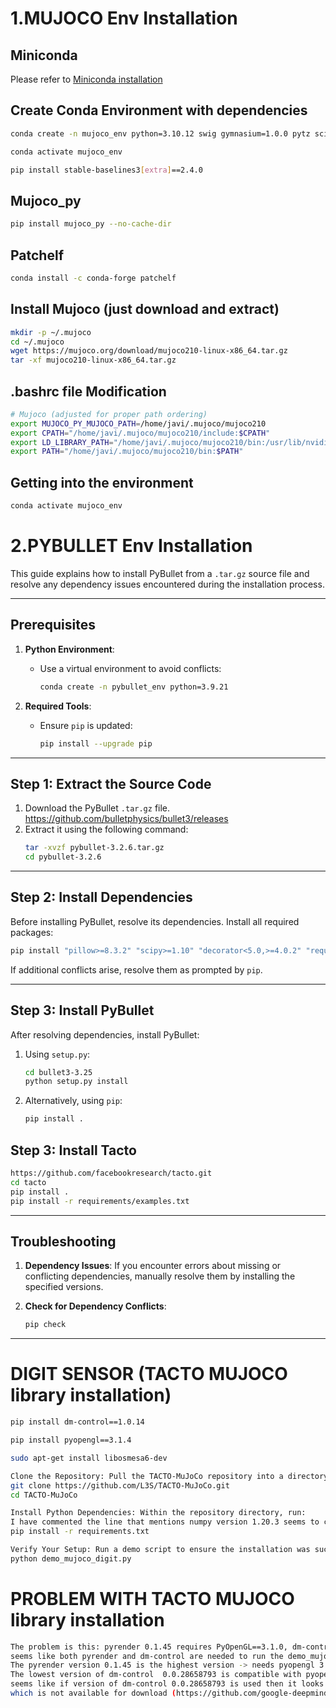 # 1.MUJOCO Env Installation

## Miniconda

Please refer to [Miniconda installation](https://docs.anaconda.com/miniconda/ "Miniconda official site")

## Create Conda Environment with dependencies
```bash
conda create -n mujoco_env python=3.10.12 swig gymnasium=1.0.0 pytz scipy sympy gymnasium[mujoco]

conda activate mujoco_env

pip install stable-baselines3[extra]==2.4.0
```
## Mujoco_py
```bash
pip install mujoco_py --no-cache-dir
```
## Patchelf
```bash
conda install -c conda-forge patchelf
```
## Install Mujoco (just download and extract)
```bash
mkdir -p ~/.mujoco
cd ~/.mujoco
wget https://mujoco.org/download/mujoco210-linux-x86_64.tar.gz
tar -xf mujoco210-linux-x86_64.tar.gz
```
## .bashrc file Modification
```bash
# Mujoco (adjusted for proper path ordering)
export MUJOCO_PY_MUJOCO_PATH=/home/javi/.mujoco/mujoco210
export CPATH="/home/javi/.mujoco/mujoco210/include:$CPATH"
export LD_LIBRARY_PATH="/home/javi/.mujoco/mujoco210/bin:/usr/lib/nvidia:$LD_LIBRARY_PATH"
export PATH="/home/javi/.mujoco/mujoco210/bin:$PATH"
```

## Getting into the environment
```bash
conda activate mujoco_env
```

# 2.PYBULLET Env Installation

This guide explains how to install PyBullet from a `.tar.gz` source file and resolve any dependency issues encountered during the installation process.

---

## Prerequisites

1. **Python Environment**:
   - Use a virtual environment to avoid conflicts:
     ```bash
     conda create -n pybullet_env python=3.9.21
     ```

2. **Required Tools**:
   - Ensure `pip` is updated:
     ```bash
     pip install --upgrade pip
     ```

---

## Step 1: Extract the Source Code

1. Download the PyBullet `.tar.gz` file.
https://github.com/bulletphysics/bullet3/releases
3. Extract it using the following command:
   ```bash
   tar -xvzf pybullet-3.2.6.tar.gz
   cd pybullet-3.2.6
   ```

---

## Step 2: Install Dependencies

Before installing PyBullet, resolve its dependencies. Install all required packages:

```bash
pip install "pillow>=8.3.2" "scipy>=1.10" "decorator<5.0,>=4.0.2" "requests<3.0,>=2.8.1" "pytz>=2020.1" "packaging" "protobuf!=4.24.0,>=3.19.6" "six>1.9" "click" "pyyaml>=5.3.1" "prompt-toolkit<=3.0.36,>=2.0" "opencv-python" "pybulletX"
```

If additional conflicts arise, resolve them as prompted by `pip`.

---

## Step 3: Install PyBullet

After resolving dependencies, install PyBullet:

1. Using `setup.py`:
   ```bash
   cd bullet3-3.25
   python setup.py install
   ```

2. Alternatively, using `pip`:
   ```bash
   pip install .
   ```
   
## Step 3: Install Tacto
```bash
https://github.com/facebookresearch/tacto.git
cd tacto
pip install .
pip install -r requirements/examples.txt
```
---

## Troubleshooting

1. **Dependency Issues**:
   If you encounter errors about missing or conflicting dependencies, manually resolve them by installing the specified versions.

2. **Check for Dependency Conflicts**:
   ```bash
   pip check
   ```
---


# DIGIT SENSOR (TACTO MUJOCO library installation)

```bash
pip install dm-control==1.0.14

pip install pyopengl==3.1.4

sudo apt-get install libosmesa6-dev

Clone the Repository: Pull the TACTO-MuJoCo repository into a directory of your choice:
git clone https://github.com/L3S/TACTO-MuJoCo.git
cd TACTO-MuJoCo

Install Python Dependencies: Within the repository directory, run:
I have commented the line that mentions numpy version 1.20.3 seems to create an error
pip install -r requirements.txt

Verify Your Setup: Run a demo script to ensure the installation was successful:
python demo_mujoco_digit.py
```
# PROBLEM WITH TACTO MUJOCO library installation

```bash
The problem is this: pyrender 0.1.45 requires PyOpenGL==3.1.0, dm-control 1.0.14 requires pyopengl>=3.1.4
seems like both pyrender and dm-control are needed to run the demo_mujoco_digit.py
The pyrender version 0.1.45 is the highest version -> needs pyopengl 3.1.0
The lowest version of dm-control  0.0.28658793 is compatible with pyopengl 3.1.0 or at least lower than 3.1.4
seems like if version of dm-control 0.0.28658793 is used then it looks for document names of a lower version of mujoco (2.0.0)
which is not available for download (https://github.com/google-deepmind/mujoco/releases)
```
